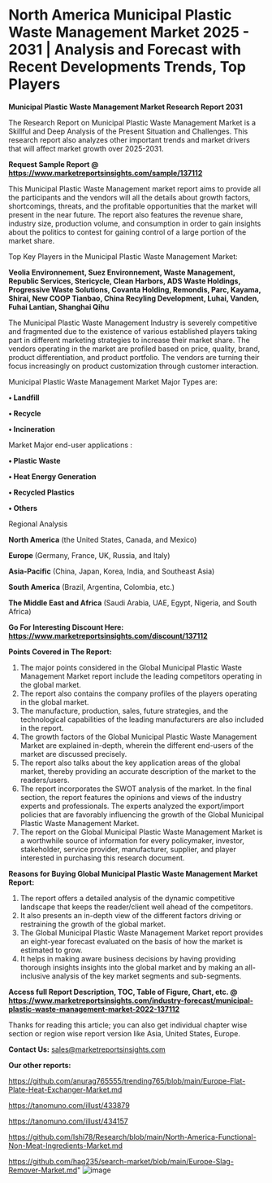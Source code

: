 # North America Municipal Plastic Waste Management Market 2025 - 2031 | Analysis and Forecast with Recent Developments Trends, Top Players

<strong>Municipal Plastic Waste Management Market Research Report 2031</strong>

The Research Report on Municipal Plastic Waste Management Market is a Skillful and Deep Analysis of the Present Situation and Challenges. This research report also analyzes other important trends and market drivers that will affect market growth over 2025-2031.

<strong>Request Sample Report @ <a href=https://www.marketreportsinsights.com/sample/137112>https://www.marketreportsinsights.com/sample/137112</a></strong>

This Municipal Plastic Waste Management market report aims to provide all the participants and the vendors will all the details about growth factors, shortcomings, threats, and the profitable opportunities that the market will present in the near future. The report also features the revenue share, industry size, production volume, and consumption in order to gain insights about the politics to contest for gaining control of a large portion of the market share.

Top Key Players in the Municipal Plastic Waste Management Market:

<strong>Veolia Environnement, Suez Environnement, Waste Management, Republic Services, Stericycle, Clean Harbors, ADS Waste Holdings, Progressive Waste Solutions, Covanta Holding, Remondis, Parc, Kayama, Shirai, New COOP Tianbao, China Recyling Development, Luhai, Vanden, Fuhai Lantian, Shanghai Qihu</strong>

The Municipal Plastic Waste Management Industry is severely competitive and fragmented due to the existence of various established players taking part in different marketing strategies to increase their market share. The vendors operating in the market are profiled based on price, quality, brand, product differentiation, and product portfolio. The vendors are turning their focus increasingly on product customization through customer interaction.

Municipal Plastic Waste Management Market Major Types are:

<strong>• Landfill

• Recycle

• Incineration</strong>

Market Major end-user applications :

<strong>• Plastic Waste

• Heat Energy Generation

• Recycled Plastics

• Others</strong>

Regional Analysis

</u><strong><b>North America</b></strong> (the United States, Canada, and Mexico)

<strong><b>Europe </b></strong>(Germany, France, UK, Russia, and Italy)

<strong><b>Asia-Pacific</b></strong> (China, Japan, Korea, India, and Southeast Asia)

<strong><b>South America</b></strong> (Brazil, Argentina, Colombia, etc.)

<strong><b>The Middle East and Africa</b></strong> (Saudi Arabia, UAE, Egypt, Nigeria, and South Africa)

<strong>Go For Interesting Discount Here: <a href=https://www.marketreportsinsights.com/discount/137112>https://www.marketreportsinsights.com/discount/137112</a></strong>

<strong>Points Covered in The Report:</strong>
<ol>
  <li>The major points considered in the Global Municipal Plastic Waste Management Market report include the leading competitors operating in the global market.</li>
  <li>The report also contains the company profiles of the players operating in the global market.</li>
  <li>The manufacture, production, sales, future strategies, and the technological capabilities of the leading manufacturers are also included in the report.</li>
  <li>The growth factors of the Global Municipal Plastic Waste Management Market are explained in-depth, wherein the different end-users of the market are discussed precisely.</li>
  <li>The report also talks about the key application areas of the global market, thereby providing an accurate description of the market to the readers/users.</li>
  <li>The report incorporates the SWOT analysis of the market. In the final section, the report features the opinions and views of the industry experts and professionals. The experts analyzed the export/import policies that are favorably influencing the growth of the Global Municipal Plastic Waste Management Market.</li>
  <li>The report on the Global Municipal Plastic Waste Management Market is a worthwhile source of information for every policymaker, investor, stakeholder, service provider, manufacturer, supplier, and player interested in purchasing this research document.</li>
</ol>
<strong>Reasons for Buying Global Municipal Plastic Waste Management Market Report:</strong>

<ol>
  <li>The report offers a detailed analysis of the dynamic competitive landscape that keeps the reader/client well ahead of the competitors.</li>
  <li>It also presents an in-depth view of the different factors driving or restraining the growth of the global market.</li>
  <li>The Global Municipal Plastic Waste Management Market report provides an eight-year forecast evaluated on the basis of how the market is estimated to grow.</li>
  <li>It helps in making aware business decisions by having providing thorough insights insights into the global market and by making an all-inclusive analysis of the key market segments and sub-segments.</li>
</ol>
<strong>Access full Report Description, TOC, Table of Figure, Chart, etc. @ <a href=https://www.marketreportsinsights.com/industry-forecast/municipal-plastic-waste-management-market-2022-137112>https://www.marketreportsinsights.com/industry-forecast/municipal-plastic-waste-management-market-2022-137112</a></strong>


Thanks for reading this article; you can also get individual chapter wise section or region wise report version like Asia, United States, Europe.

<strong>Contact Us:</strong>
sales@marketreportsinsights.com

<strong>Our other reports:</strong>

<a href=https://github.com/anurag765555/trending765/blob/main/Europe-Flat-Plate-Heat-Exchanger-Market.md>https://github.com/anurag765555/trending765/blob/main/Europe-Flat-Plate-Heat-Exchanger-Market.md</a>

<a href=https://tanomuno.com/illust/433879>https://tanomuno.com/illust/433879</a>

<a href=https://tanomuno.com/illust/434157>https://tanomuno.com/illust/434157</a>

<a href=https://github.com/Ishi78/Research/blob/main/North-America-Functional-Non-Meat-Ingredients-Market.md>https://github.com/Ishi78/Research/blob/main/North-America-Functional-Non-Meat-Ingredients-Market.md</a>

<a href=https://github.com/haq235/search-market/blob/main/Europe-Slag-Remover-Market.md>https://github.com/haq235/search-market/blob/main/Europe-Slag-Remover-Market.md</a>"
![image](https://github.com/user-attachments/assets/4ec67394-4a4f-4830-9e2f-e0b16109e64b)
